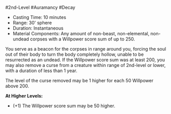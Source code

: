 #2nd-Level #Auramancy #Decay
 
- Casting Time: 10 minutes
- Range: 30' sphere
- Duration: Instantaneous
- Material Components: Any amount of non-beast, non-elemental, non-undead corpses with a Willpower score sum of up to 250.  

You serve as a beacon for the corpses in range around you, forcing the soul out of their body to turn the body completely hollow, unable to be resurrected as an undead. If the Willpower score sum was at least 200, you may also remove a curse from a creature within range of 2nd-level or lower, with a duration of less than 1 year.

The level of the curse removed may be 1 higher for each 50 Willpower above 200.
 
**At Higher Levels:** 
* (+1) The Willpower score sum may be 50 higher. 